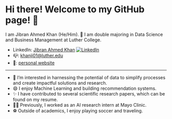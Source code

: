 # Hi there! Welcome to my GitHub page! 👋

I am Jibran Ahmed Khan (He/Him).
🔭 I am double majoring in Data Science and Business Management at Luther College.
- LinkedIn: [Jibran Ahmed Khan](http://www.linkedin.com/in/JibranAkhan) [![LinkedIn](https://img.shields.io/badge/-LinkedIn-blue?style=flat-square&logo=linkedin)](http://www.linkedin.com/in/JibranAkhan)
- 📪: khanji01@luther.edu
- 🔗: [personal website](https://khanji0.github.io/Portfolio/)

---

- 👀 I’m interested in harnessing the potential of data to simplify processes and create impactful solutions and research.
- 😄 I enjoy Machine Learning and building recommendation systems.
- ✨ I have contributed to several scientific research papers, which can be found on my resume.
- 👨‍💻 Previously, I worked as an AI research intern at Mayo Clinic.
- ⚽️ Outside of academics, I enjoy playing soccer and traveling.


